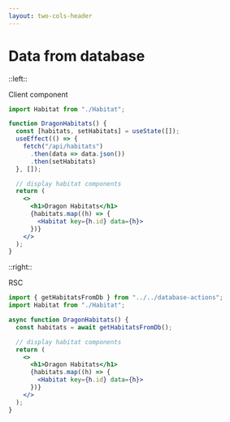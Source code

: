 ```yaml
---
layout: two-cols-header
---
```


<h1 class="-mt-4">Data from database</h1>

::left::

<div class="featured">Client component</div>


```jsx {1,11-20|4-9} {lines: true}
import Habitat from "./Habitat";

function DragonHabitats() {
  const [habitats, setHabitats] = useState([]);
  useEffect(() => {
    fetch("/api/habitats")
      .then(data => data.json())
      .then(setHabitats)
  }, []);

  // display habitat components
  return (
    <>
      <h1>Dragon Habitats</h1>
      {habitats.map((h) => {
        <Habitat key={h.id} data={h}>
      })}
    </>
  );
}
```


::right::

<div  class="featured">RSC</div>

```jsx {1-4,7-16|5} {lines: true}
import { getHabitatsFromDb } from "../../database-actions";
import Habitat from "./Habitat";

async function DragonHabitats() {
  const habitats = await getHabitatsFromDb();

  // display habitat components
  return (
    <>
      <h1>Dragon Habitats</h1>
      {habitats.map((h) => {
        <Habitat key={h.id} data={h}>
      })}
    </>
  );
}
```



